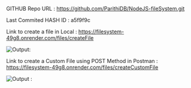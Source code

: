 GITHUB Repo URL : https://github.com/ParithiDB/NodeJS-fileSystem.git

Last Commited HASH ID : a5f9f9c

Link to create a file in Local : https://filesystem-49g8.onrender.com/files/createFile

![Output:](https://github.com/ParithiDB/NodeJS-fileSystem/blob/master/Assests/Screenshot%20(68).png?raw=true)


Link to create a Custom File using POST Method in Postman : https://filesystem-49g8.onrender.com/files/createCustomFile

![Output :](https://github.com/ParithiDB/NodeJS-fileSystem/blob/master/Assests/Screenshot%20(69).png?raw=true)

